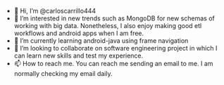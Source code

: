 - 👋 Hi, I’m @carloscarrillo444
- 👀 I’m interested in new trends such as MongoDB for new schemas of working with big data. Nonetheless, I also enjoy making good etl workflows and android apps when I am free.
- 🌱 I’m currently learning android-java using frame navigation
- 💞️ I’m looking to collaborate on software engineering project in which I can learn new skills and test my experience.
- 📫 How to reach me. You can reach me sending an email to me. I am normally checking my email daily.

<!---
carloscarrillo444/carloscarrillo444 is a ✨ special ✨ repository because its `README.md` (this file) appears on your GitHub profile.
You can click the Preview link to take a look at your changes.
--->
